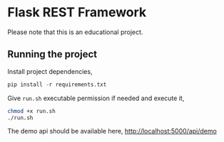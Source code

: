 # Flask REST Framework

Please note that this is an educational project.

## Running the project

Install project dependencies,

```python
pip install -r requirements.txt
```

Give `run.sh` executable permission if needed and execute it,

```bash
chmod +x run.sh
./run.sh
```

The demo api should be available here, [http://localhost:5000/api/demo](http://localhost:5000/api/demo)
